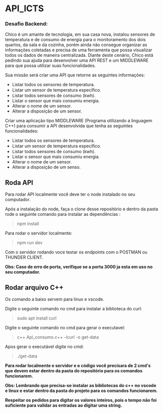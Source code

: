 # API_ICTS

### Desafio Backend:

Chico é um amante de tecnologia, em sua casa nova, instalou sensores de
temperatura e de consumo de energia para o monitoramento dos dois quartos,
da sala e da cozinha, porém ainda não consegue organizar as informações
coletadas e precisa de uma ferramenta que possa visualizar todos os dados de
maneira centralizada. Diante deste cenário, Chico está pedindo sua ajuda para
desenvolver uma API REST e um MIDDLEWARE para que possa utilizar suas
funcionalidades.

Sua missão será criar uma API que retorne as seguintes informações:

- Listar todos os sensores de temperatura.
- Listar um sensor de temperatura especíﬁco.
- Listar todos sensores de consumo (kwh).
- Listar o sensor que mais consumiu energia.
- Alterar o nome de um sensor.
- Alterar a disposição de um sensor.

Criar uma aplicação tipo MIDDLEWARE (Programa utilizando a linguagem C++)
para consumir a API desenvolvida que tenha as seguintes funcionalidades:


- Listar todos os sensores de temperatura.
- Listar um sensor de temperatura especíﬁco.
- Listar todos sensores de consumo (kwh).
- Listar o sensor que mais consumiu energia.
- Alterar o nome de um sensor.
- Alterar a disposição de um senso.

## Roda API

Para rodar API localmente você deve ter o node instalado no seu computador.

Após a instalação do node, faça o clone desse repositório e dentro da pasta rode o seguinte comando para instalar as dependências :

> npm install

Para rodar o servidor localmente:

> npm run dev

Com o servidor rodando voce testar os endpoints com o POSTMAN ou THUNDER CLIENT.

**Obs: Caso de erro de porta, verifique se a porta 3000 ja esta em uso no seu computador.**


## Rodar arquivo C++

Os comando a baixo servem para linux e vscode.

Digite o seguinte comando no cmd para instalar a biblioteca do curl:
> sudo apt install curl

Digite o seguinte comando no cmd para gerar o executavel:
> c++ Api_consumo.c++ -lcurl -o get-data

Apos gerar o executável digite no cmd:
> ./get-data 

**Para rodar localmente o servidor e o código você precisara de 2 cmd's que devem estar dentro da pasta do repositório para os comandos funcionarem.**

**Obs: Lembrando que precisa-se instalar as bibliotecas do c++ no vscode e linux e estar dentro da pasta do projeto para os comandos funcionarem.**

**Respeitar os pedidos para digitar os valores inteiros, pois o tempo não foi suficiente para validar as entradas ao digitar uma string.**
